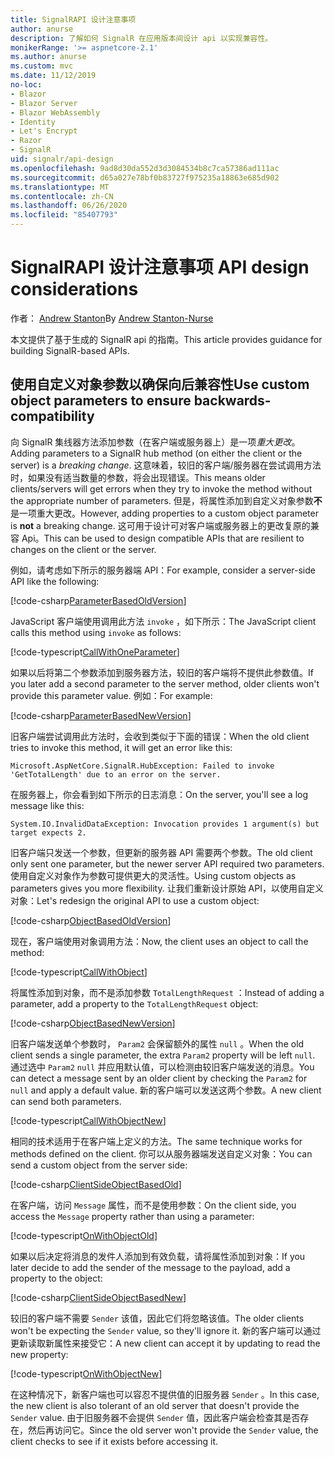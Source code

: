 ```yaml
---
title: SignalRAPI 设计注意事项
author: anurse
description: 了解如何 SignalR 在应用版本间设计 api 以实现兼容性。
monikerRange: '>= aspnetcore-2.1'
ms.author: anurse
ms.custom: mvc
ms.date: 11/12/2019
no-loc:
- Blazor
- Blazor Server
- Blazor WebAssembly
- Identity
- Let's Encrypt
- Razor
- SignalR
uid: signalr/api-design
ms.openlocfilehash: 9ad8d30da552d3d3084534b8c7ca57386ad111ac
ms.sourcegitcommit: d65a027e78bf0b83727f975235a18863e685d902
ms.translationtype: MT
ms.contentlocale: zh-CN
ms.lasthandoff: 06/26/2020
ms.locfileid: "85407793"
---
```

# <a name="signalr-api-design-considerations"></a>SignalR<span data-ttu-id="7a97f-103">API 设计注意事项</span><span class="sxs-lookup"><span data-stu-id="7a97f-103"> API design considerations</span></span>

<span data-ttu-id="7a97f-104">作者： [Andrew Stanton](https://twitter.com/anurse)</span><span class="sxs-lookup"><span data-stu-id="7a97f-104">By [Andrew Stanton-Nurse](https://twitter.com/anurse)</span></span>

<span data-ttu-id="7a97f-105">本文提供了基于生成的 SignalR api 的指南。</span><span class="sxs-lookup"><span data-stu-id="7a97f-105">This article provides guidance for building SignalR-based APIs.</span></span>

## <a name="use-custom-object-parameters-to-ensure-backwards-compatibility"></a><span data-ttu-id="7a97f-106">使用自定义对象参数以确保向后兼容性</span><span class="sxs-lookup"><span data-stu-id="7a97f-106">Use custom object parameters to ensure backwards-compatibility</span></span>

<span data-ttu-id="7a97f-107">向 SignalR 集线器方法添加参数（在客户端或服务器上）是一项*重大更改*。</span><span class="sxs-lookup"><span data-stu-id="7a97f-107">Adding parameters to a SignalR hub method (on either the client or the server) is a *breaking change*.</span></span> <span data-ttu-id="7a97f-108">这意味着，较旧的客户端/服务器在尝试调用方法时，如果没有适当数量的参数，将会出现错误。</span><span class="sxs-lookup"><span data-stu-id="7a97f-108">This means older clients/servers will get errors when they try to invoke the method without the appropriate number of parameters.</span></span> <span data-ttu-id="7a97f-109">但是，将属性添加到自定义对象参数**不**是一项重大更改。</span><span class="sxs-lookup"><span data-stu-id="7a97f-109">However, adding properties to a custom object parameter is **not** a breaking change.</span></span> <span data-ttu-id="7a97f-110">这可用于设计可对客户端或服务器上的更改复原的兼容 Api。</span><span class="sxs-lookup"><span data-stu-id="7a97f-110">This can be used to design compatible APIs that are resilient to changes on the client or the server.</span></span>

<span data-ttu-id="7a97f-111">例如，请考虑如下所示的服务器端 API：</span><span class="sxs-lookup"><span data-stu-id="7a97f-111">For example, consider a server-side API like the following:</span></span>

[!code-csharp[ParameterBasedOldVersion](api-design/sample/Samples.cs?name=ParameterBasedOldVersion)]

<span data-ttu-id="7a97f-112">JavaScript 客户端使用调用此方法 `invoke` ，如下所示：</span><span class="sxs-lookup"><span data-stu-id="7a97f-112">The JavaScript client calls this method using `invoke` as follows:</span></span>

[!code-typescript[CallWithOneParameter](api-design/sample/Samples.ts?name=CallWithOneParameter)]

<span data-ttu-id="7a97f-113">如果以后将第二个参数添加到服务器方法，较旧的客户端将不提供此参数值。</span><span class="sxs-lookup"><span data-stu-id="7a97f-113">If you later add a second parameter to the server method, older clients won't provide this parameter value.</span></span> <span data-ttu-id="7a97f-114">例如：</span><span class="sxs-lookup"><span data-stu-id="7a97f-114">For example:</span></span>

[!code-csharp[ParameterBasedNewVersion](api-design/sample/Samples.cs?name=ParameterBasedNewVersion)]

<span data-ttu-id="7a97f-115">旧客户端尝试调用此方法时，会收到类似于下面的错误：</span><span class="sxs-lookup"><span data-stu-id="7a97f-115">When the old client tries to invoke this method, it will get an error like this:</span></span>

```
Microsoft.AspNetCore.SignalR.HubException: Failed to invoke 'GetTotalLength' due to an error on the server.
```

<span data-ttu-id="7a97f-116">在服务器上，你会看到如下所示的日志消息：</span><span class="sxs-lookup"><span data-stu-id="7a97f-116">On the server, you'll see a log message like this:</span></span>

```
System.IO.InvalidDataException: Invocation provides 1 argument(s) but target expects 2.
```

<span data-ttu-id="7a97f-117">旧客户端只发送一个参数，但更新的服务器 API 需要两个参数。</span><span class="sxs-lookup"><span data-stu-id="7a97f-117">The old client only sent one parameter, but the newer server API required two parameters.</span></span> <span data-ttu-id="7a97f-118">使用自定义对象作为参数可提供更大的灵活性。</span><span class="sxs-lookup"><span data-stu-id="7a97f-118">Using custom objects as parameters gives you more flexibility.</span></span> <span data-ttu-id="7a97f-119">让我们重新设计原始 API，以使用自定义对象：</span><span class="sxs-lookup"><span data-stu-id="7a97f-119">Let's redesign the original API to use a custom object:</span></span>

[!code-csharp[ObjectBasedOldVersion](api-design/sample/Samples.cs?name=ObjectBasedOldVersion)]

<span data-ttu-id="7a97f-120">现在，客户端使用对象调用方法：</span><span class="sxs-lookup"><span data-stu-id="7a97f-120">Now, the client uses an object to call the method:</span></span>

[!code-typescript[CallWithObject](api-design/sample/Samples.ts?name=CallWithObject)]

<span data-ttu-id="7a97f-121">将属性添加到对象，而不是添加参数 `TotalLengthRequest` ：</span><span class="sxs-lookup"><span data-stu-id="7a97f-121">Instead of adding a parameter, add a property to the `TotalLengthRequest` object:</span></span>

[!code-csharp[ObjectBasedNewVersion](api-design/sample/Samples.cs?name=ObjectBasedNewVersion&highlight=4,9-13)]

<span data-ttu-id="7a97f-122">旧客户端发送单个参数时， `Param2` 会保留额外的属性 `null` 。</span><span class="sxs-lookup"><span data-stu-id="7a97f-122">When the old client sends a single parameter, the extra `Param2` property will be left `null`.</span></span> <span data-ttu-id="7a97f-123">通过选中 `Param2` `null` 并应用默认值，可以检测由较旧客户端发送的消息。</span><span class="sxs-lookup"><span data-stu-id="7a97f-123">You can detect a message sent by an older client by checking the `Param2` for `null` and apply a default value.</span></span> <span data-ttu-id="7a97f-124">新的客户端可以发送这两个参数。</span><span class="sxs-lookup"><span data-stu-id="7a97f-124">A new client can send both parameters.</span></span>

[!code-typescript[CallWithObjectNew](api-design/sample/Samples.ts?name=CallWithObjectNew)]

<span data-ttu-id="7a97f-125">相同的技术适用于在客户端上定义的方法。</span><span class="sxs-lookup"><span data-stu-id="7a97f-125">The same technique works for methods defined on the client.</span></span> <span data-ttu-id="7a97f-126">你可以从服务器端发送自定义对象：</span><span class="sxs-lookup"><span data-stu-id="7a97f-126">You can send a custom object from the server side:</span></span>

[!code-csharp[ClientSideObjectBasedOld](api-design/sample/Samples.cs?name=ClientSideObjectBasedOld)]

<span data-ttu-id="7a97f-127">在客户端，访问 `Message` 属性，而不是使用参数：</span><span class="sxs-lookup"><span data-stu-id="7a97f-127">On the client side, you access the `Message` property rather than using a parameter:</span></span>

[!code-typescript[OnWithObjectOld](api-design/sample/Samples.ts?name=OnWithObjectOld)]

<span data-ttu-id="7a97f-128">如果以后决定将消息的发件人添加到有效负载，请将属性添加到对象：</span><span class="sxs-lookup"><span data-stu-id="7a97f-128">If you later decide to add the sender of the message to the payload, add a property to the object:</span></span>

[!code-csharp[ClientSideObjectBasedNew](api-design/sample/Samples.cs?name=ClientSideObjectBasedNew&highlight=5)]

<span data-ttu-id="7a97f-129">较旧的客户端不需要 `Sender` 该值，因此它们将忽略该值。</span><span class="sxs-lookup"><span data-stu-id="7a97f-129">The older clients won't be expecting the `Sender` value, so they'll ignore it.</span></span> <span data-ttu-id="7a97f-130">新的客户端可以通过更新读取新属性来接受它：</span><span class="sxs-lookup"><span data-stu-id="7a97f-130">A new client can accept it by updating to read the new property:</span></span>

[!code-typescript[OnWithObjectNew](api-design/sample/Samples.ts?name=OnWithObjectNew&highlight=2-5)]

<span data-ttu-id="7a97f-131">在这种情况下，新客户端也可以容忍不提供值的旧服务器 `Sender` 。</span><span class="sxs-lookup"><span data-stu-id="7a97f-131">In this case, the new client is also tolerant of an old server that doesn't provide the `Sender` value.</span></span> <span data-ttu-id="7a97f-132">由于旧服务器不会提供 `Sender` 值，因此客户端会检查其是否存在，然后再访问它。</span><span class="sxs-lookup"><span data-stu-id="7a97f-132">Since the old server won't provide the `Sender` value, the client checks to see if it exists before accessing it.</span></span>
